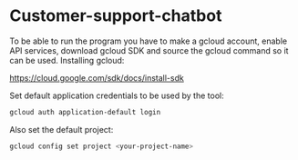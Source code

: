 # Customer-support-chatbot
To be able to run the program you have to make a gcloud account, enable API services, download gcloud SDK and source the gcloud command so it can be used.
Installing gcloud:

https://cloud.google.com/sdk/docs/install-sdk

Set default application credentials to be used by the tool:

```sh
gcloud auth application-default login
```

Also set the default project:

```sh
gcloud config set project <your-project-name>
```
